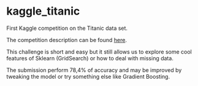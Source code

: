 # kaggle_titanic
First Kaggle competition on the Titanic data set.

The competition description can be found [here](https://www.kaggle.com/c/titanic).

This challenge is short and easy but it still allows us to explore some cool features of Sklearn (GridSearch) or how to deal with missing data.

The submission perform 78,4% of accuracy and may be improved by tweaking the model or try something else like Gradient Boosting.
